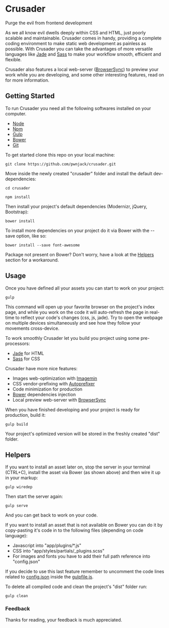 # Crusader
Purge the evil from frontend development

As we all know evil dwells deeply within CSS and HTML, just poorly scalable and maintainable. Crusader comes in handy, providing a complete coding environment to make static web development as painless as possible. With Crusader you can take the advantages of more versatile languages like [Jade](http://jade-lang.com) and [Sass](http://sass-lang.com) to make your workflow smooth, efficient and flexible.

Crusader also features a local web-server ([BrowserSync](http://www.browsersync.io)) to preview your work while you are developing, and some other interesting features, read on for more information.

## Getting Started
To run Crusader you need all the following softwares installed on your computer.

 - [Node](http://nodejs.org)
 - [Npm](https://www.npmjs.com)
 - [Gulp](http://gulpjs.com)
 - [Bower](http://bower.io)
 - [Git](http://github.com)

To get started clone this repo on your local machine:

	git clone https://github.com/pwnjack/crusader.git

Move inside the newly created "crusader" folder and install the default dev-dependencies:

	cd crusader

	npm install

Then install your project's default dependencies (Modernizr, jQuery, Bootstrap):

 	bower install

To install more dependencies on your project do it via Bower with the --save option, like so:

 	bower install --save font-awesome

Package not present on Bower? Don't worry, have a look at the [Helpers](#helpers) section for a workaround.

## Usage
Once you have defined all your assets you can start to work on your project:

	gulp

This command will open up your favorite browser on the project's index page, and while you work on the code it will auto-refresh the page in real-time to reflect your code's changes (css, js, jade). Try to open the webpage on multiple devices simultaneously and see how they follow your movements cross-device.

To work smoothly Crusader let you build you project using some pre-processors:

- [Jade](http://jade-lang.com) for HTML
- [Sass](http://sass-lang.com) for CSS

Crusader have more nice features:

- Images web-optimization with [Imagemin](https://github.com/imagemin/imagemin)
- CSS vendor-prefixing with [Autoprefixer](https://github.com/postcss/autoprefixer)
- Code minimization for production
- [Bower](http://bower.io) dependencies injection
- Local preview web-server with [BrowserSync](http://www.browsersync.io)

When you have finished developing and your project is ready for production, build it:

	gulp build

Your project's optimized version will be stored in the freshly created "dist" folder.

## Helpers
If you want to install an asset later on, stop the server in your terminal (CTRL+C), install the asset via Bower (as shown above) and then wire it up in your markup:

	gulp wiredep

Then start the server again:

	gulp serve

And you can get back to work on your code.

If you want to install an asset that is not available on Bower you can do it by copy-pasting it's code in to the following files (depending on code language):

- Javascript into "app/plugins/*.js"
- CSS into "app/styles/partials/_plugins.scss"
- For images and fonts you have to add their full path reference into "config.json"

If you decide to use this last feature remember to uncomment the code lines related to [config.json](https://github.com/pwnjack/crusader/blob/master/config.json) inside the [gulpfile.js](https://github.com/pwnjack/crusader/blob/master/gulpfile.js).

To delete all compiled code and clean the project's "dist" folder run:

    gulp clean

### Feedback
Thanks for reading, your feedback is much appreciated.
